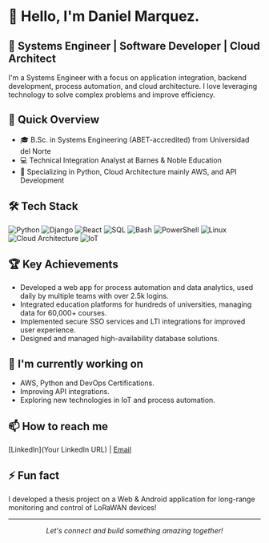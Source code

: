 # 👋 Hello, I'm Daniel Marquez.

## 💼 Systems Engineer | Software Developer | Cloud Architect

I'm a Systems Engineer with a focus on application integration, backend development, process automation, and cloud architecture. I love leveraging technology to solve complex problems and improve efficiency.

## 🚀 Quick Overview

- 🎓 B.Sc. in Systems Engineering (ABET-accredited) from Universidad del Norte
- 💻 Technical Integration Analyst at Barnes & Noble Education
- 🔧 Specializing in Python, Cloud Architecture mainly AWS, and API Development

## 🛠 Tech Stack

![Python](https://img.shields.io/badge/-Python-3776AB?style=flat-square&logo=Python&logoColor=white)
![Django](https://img.shields.io/badge/-Django-092E20?style=flat-square&logo=Django&logoColor=white)
![React](https://img.shields.io/badge/-React-61DAFB?style=flat-square&logo=react&logoColor=black)
![SQL](https://img.shields.io/badge/-SQL-4479A1?style=flat-square&logo=MySQL&logoColor=white)
![Bash](https://img.shields.io/badge/-Bash-4EAA25?style=flat-square&logo=GNU%20Bash&logoColor=white)
![PowerShell](https://img.shields.io/badge/-PowerShell-5391FE?style=flat-square&logo=PowerShell&logoColor=white)
![Linux](https://img.shields.io/badge/-Linux-FCC624?style=flat-square&logo=Linux&logoColor=black)
![Cloud Architecture](https://img.shields.io/badge/-Cloud%20Architecture-0089D6?style=flat-square&logo=Microsoft%20Azure&logoColor=white)
![IoT](https://img.shields.io/badge/-IoT-0A9EDC?style=flat-square&logo=iot&logoColor=white)

## 🏆 Key Achievements

- Developed a web app for process automation and data analytics, used daily by multiple teams with over 2.5k logins.
- Integrated education platforms for hundreds of universities, managing data for 60,000+ courses.
- Implemented secure SSO services and LTI integrations for improved user experience.
- Designed and managed high-availability database solutions.

## 🌱 I'm currently working on

- AWS, Python and DevOps Certifications.
- Improving API integrations.
- Exploring new technologies in IoT and process automation.

## 📫 How to reach me

[LinkedIn](Your LinkedIn URL) | [Email](mailto:dgmarquez@uninorte.edu.co)

## ⚡ Fun fact

I developed a thesis project on a Web & Android application for long-range monitoring and control of LoRaWAN devices!

---

<p align="center">
  <i>Let's connect and build something amazing together!</i>
</p>
